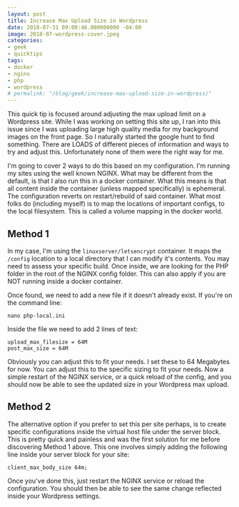 ```yaml
---
layout: post
title: Increase Max Upload Size in Wordpress
date: 2018-07-31 09:00:46.000000000 -04:00
image: 2018-07-wordpress-cover.jpeg
categories:
- geek
- quicktips
tags:
- docker
- nginx
- php
- wordpress
# permalink: "/blog/geek/increase-max-upload-size-in-wordpress/"
---
```

This quick tip is focused around adjusting the max upload limit on a Wordpress site. While I was working on setting this site up, I ran into this issue since I was uploading large high quality media for my background images on the front page. So I naturally started the google hunt to find something. There are LOADS of different pieces of information and ways to try and adjust this. Unfortunately none of them were the right way for me.

I'm going to cover 2 ways to do this based on my configuration. I'm running my sites using the well known NGINX. What may be different from the default, is that I also run this in a docker container. What this means is that all content inside the container (unless mapped specifically) is ephemeral. The configuration reverts on restart/rebuild of said container. What most folks do (including myself) is to map the locations of important configs, to the local filesystem. This is called a volume mapping in the docker world.

## Method 1

In my case, I'm using the `linuxserver/letsencrypt` container. It maps the `/config` location to a local directory that I can modify it's contents. You may need to assess your specific build. Once inside, we are looking for the PHP folder in the root of the NGINX config folder. This can also apply if you are NOT running inside a docker container.

Once found, we need to add a new file if it doesn't already exist. If you're on the command line:

`nano php-local.ini`

Inside the file we need to add 2 lines of text:

`upload_max_filesize = 64M`  
`post_max_size = 64M`

Obviously you can adjust this to fit your needs. I set these to 64 Megabytes for now. You can adjust this to the specific sizing to fit your needs. Now a simple restart of the NGINX service, or a quick reload of the config, and you should now be able to see the updated size in your Wordpress max upload.

## Method 2

The alternative option if you prefer to set this per site perhaps, is to create specific configurations inside the virtual host file under the server block. This is pretty quick and painless and was the first solution for me before discovering Method 1 above. This one involves simply adding the following line inside your server block for your site:

`client_max_body_size 64m;`

Once you've done this, just restart the NGINX service or reload the configuration. You should then be able to see the same change reflected inside your Wordpress settings.

